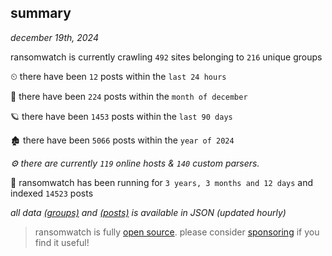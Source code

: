 
## summary
_december 19th, 2024_

ransomwatch is currently crawling `492` sites belonging to `216` unique groups

⏲ there have been `12` posts within the `last 24 hours`

🦈 there have been `224` posts within the `month of december`

🪐 there have been `1453` posts within the `last 90 days`

🏚 there have been `5066` posts within the `year of 2024`

_⚙️ there are currently `119` online hosts & `140` custom parsers._

🦕 ransomwatch has been running for `3 years, 3 months and 12 days` and indexed `14523` posts

_all data  [(groups)](http://ransomwhat.telemetry.ltd/groups) and [(posts)](http://ransomwhat.telemetry.ltd/posts) is available in JSON (updated hourly)_

> ransomwatch is fully [open source](https://github.com/joshhighet/ransomwatch#ransomwatch--). please consider [sponsoring](https://github.com/sponsors/joshhighet) if you find it useful!
